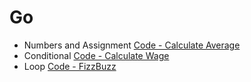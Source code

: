 # Go

* Numbers and Assignment [Code - Calculate Average](https://github.com/dileeppandey/Algorithms-and-Data-Structures/blob/master/Go/Language%20Basics/CalculateAverage.go)
* Conditional [Code - Calculate Wage](https://github.com/dileeppandey/Algorithms-and-Data-Structures/blob/master/Go/Language%20Basics/CalculateWage.go)
* Loop [Code - FizzBuzz](https://github.com/dileeppandey/Algorithms-and-Data-Structures/blob/master/Go/Language%20Basics/FizzBuzz.go)
